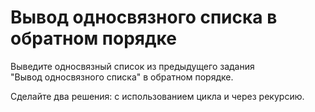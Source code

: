 # Вывод односвязного списка в обратном порядке  <br/>

Выведите односвязный список из предыдущего задания   <br/>
"Вывод односвязного списка" в обратном порядке.  <br/>

Сделайте два решения: с использованием цикла и через рекурсию.  <br/>